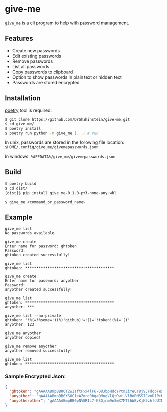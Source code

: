 # give-me

`give_me` is a cli program to help with password management.

## Features

- Create new passwords
- Edit existing passwords
- Remove passwords
- List all passwords
- Copy passwords to clipboard
- Option to show passwords in plain text or hidden text
- Passwords are stored encrypted

## Installation

[poetry](https://python-poetry.org/docs/#installing-with-pipx) tool is required.

```bash
$ git clone https://github.com/DrShahinstein/give-me.git
$ cd give-me/
$ poetry install
$ poetry run python -m give_me [...] # run
```

In unix, passwords are stored in the following file location:
`$HOME/.config/give_me/givemepasswords.json`

In windows:
`%APPDATA%/give_me/givemepasswords.json`

## Build

```bash
$ poetry build
$ cd dist/
[dist]$ pip install give_me-0.1.0-py3-none-any.whl
```

```
$ give_me <command_or_password_name>
```

## Example

```
give_me list
No passwords available

give_me create
Enter name for password: ghtoken
Password:
ghtoken created successfully!

give_me list
ghtoken: ****************************************

give_me create
Enter name for password: anyother
Password:
anyother created successfully!

give_me list
ghtoken: ****************************************
anyother: ***

give_me list --no-private
ghtoken: '!%(=!%some=!)(%)'github)'=!()='!token!(%)='()'
anyother: 123

give_me anyother
anyother copied!

give_me remove anyother
anyother removed successfully!

give_me list
ghtoken: ****************************************
```

### Sample Encrypted Json:
```json
{
  "ghtoken": "gAAAAABmpBB06T2wIzftP5x4lF6-O8JbpHdcYPtnZiYeCY8j9JFdqpFe5QcpVPXsaD8lIcwwFe-RR44mEvZb_rpLbHqK_S4SD83HMe5PMLurklmCtrhbOBg5Zkf2wi-87BYa4IOx5WXU",
  "anyother": "gAAAAABmpBB0XSOCIeAZmrg0bgaQMugVlQtOwt-VlBoRMSS7CvoD1PrKN1K45sHPJD6wNKB7wsWjzvdyO_Z-qInTeQllr1-04w==",
  "anyotherother": "gAAAAABmpBB0pNVDRIL7-KSGjnm9nSmX7MTl6WBvKjK5zhfdUIMuA7_usCb8eoFn1BPiosO4pLPJl-PqQdDdAfDvuFkvLfRsew=="
}
```
